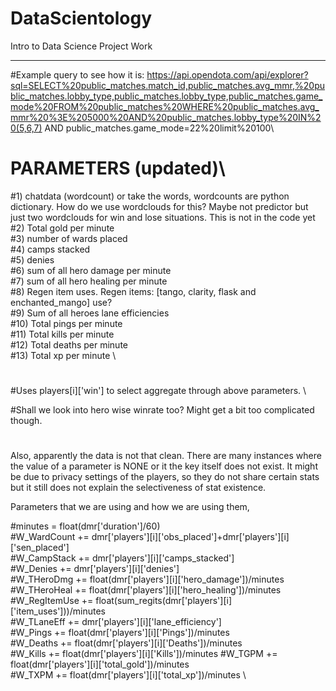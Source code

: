 # DataScientology
Intro to Data Science Project Work
**********************************************

#Example query to see how it is: https://api.opendota.com/api/explorer?sql=SELECT%20public_matches.match_id,public_matches.avg_mmr,%20public_matches.lobby_type,public_matches.lobby_type,public_matches.game_mode%20FROM%20public_matches%20WHERE%20public_matches.avg_mmr%20%3E%205000%20AND%20public_matches.lobby_type%20IN%20(5,6,7) AND public_matches.game_mode=22%20limit%20100\

#
# PARAMETERS (updated)\
#1) chatdata (wordcount) or take the words, wordcounts are python dictionary. How do we use wordclouds for this? 
    Maybe not predictor but just two wordclouds for win and lose situations. This is not in the code yet \
#2) Total gold per minute \
#3) number of wards placed \
#4) camps stacked \
#5) denies \
#6) sum of all hero damage per minute \
#7) sum of all hero healing per minute \
#8) Regen item uses. Regen items: [tango, clarity, flask and enchanted_mango] use? \
#9) Sum of all heroes lane efficiencies \
#10) Total pings per minute \
#11) Total kills per minute \
#12) Total deaths per minute \
#13) Total xp per minute \
# 
#Uses players[i]['win'] to select aggregate through above parameters. \

#Shall we look into hero wise winrate too? Might get a bit too complicated though.
#

Also, apparently the data is not that clean. There are many instances where the value of a parameter is NONE or it the key itself does not exist. It might be  due to privacy settings of the players, so they do not share certain stats but it still does not explain the selectiveness of stat existence.

Parameters that we are using and how we are using them,

#minutes = float(dmr['duration']/60)  \
#W_WardCount += dmr['players'][i]['obs_placed']+dmr['players'][i]['sen_placed'] \
#W_CampStack += dmr['players'][i]['camps_stacked'] \
#W_Denies += dmr['players'][i]['denies'] \
#W_THeroDmg += float(dmr['players'][i]['hero_damage'])/minutes \
#W_THeroHeal += float(dmr['players'][i]['hero_healing'])/minutes \
#W_RegItemUse += float(sum_regits(dmr['players'][i]['item_uses']))/minutes \
#W_TLaneEff += dmr['players'][i]['lane_efficiency'] \
#W_Pings += float(dmr['players'][i]['Pings'])/minutes \
#W_Deaths += float(dmr['players'][i]['Deaths'])/minutes \
#W_Kills += float(dmr['players'][i]['Kills'])/minutes
#W_TGPM += float(dmr['players'][i]['total_gold'])/minutes \
#W_TXPM += float(dmr['players'][i]['total_xp'])/minutes \
